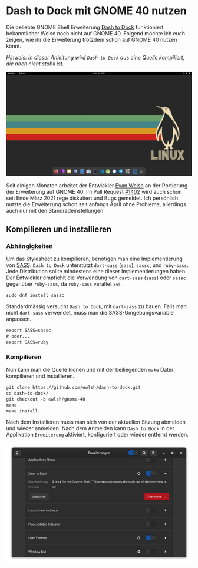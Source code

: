# Dash to Dock mit GNOME 40 nutzen

Die beliebte GNOME Shell Erweiterung [Dash to Dock](https://micheleg.github.io/dash-to-dock/) funktioniert bekanntlicher Weise noch nicht auf GNOME 40. Folgend möchte ich euch zeigen, wie ihr die Erweiterung trotzdem schon auf GNOME 40 nutzen könnt. 

*Hinweis: In dieser Anleitung wird `Dash to Dock` aus eine Quelle kompiliert, die noch nicht stabil ist.*

![](dash_to_dock_1.png)

Seit einigen Monaten arbeitet der Entwickler [Evan Welsh](https://github.com/ewlsh) an der Portierung der Erweiterung auf GNOME 40. Im Pull Request [#1402](https://github.com/micheleg/dash-to-dock/pull/1402) wird auch schon seit Ende März 2021 rege diskutiert und Bugs gemeldet. Ich persönlich nutzte die Erweiterung schon seit anfangs April ohne Probleme, allerdings auch nur mit den Standradeinstellungen.

## Kompilieren und installieren
 
### Abhängigkeiten
Um das Stylesheet zu kompilieren, benötigen man eine Implementierung von [SASS](https://de.wikipedia.org/wiki/Sass_(Stylesheet-Sprache)). `Dash to Dock` unterstützt `dart-sass` (`sass`), `sassc`, und `ruby-sass`. Jede Distribution sollte mindestens eine dieser Implementierungen haben. Der Entwickler empfiehlt die Verwendung von `dart-sass` (`sass`) oder `sassc` gegenüber `ruby-sass`, da `ruby-sass` veraltet sei.

```
sudo dnf install sassc
```

Standardmässig versucht `Dash to Dock`, mit `dart-sass` zu bauen. Falls man nicht `dart-sass` verwendet, muss man die SASS-Umgebungsvariable anpassen.

```
export SASS=sassc
# oder...
export SASS=ruby
```

### Kompilieren
Nun kann man die Quelle klonen und mit der beiliegenden `make` Datei kompilieren und installieren.

```
git clone https://github.com/ewlsh/dash-to-dock.git
cd dash-to-dock/
git checkout -b ewlsh/gnome-40
make
make install
```
Nach dem Installieren muss man sich von der aktuellen Sitzung abmelden und wieder anmelden. Nach dem Anmelden kann `Dash to Dock` in der Applikation `Erweiterung` aktiviert, konfiguriert oder wieder entfernt werden.

![](installed.png)